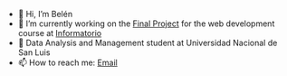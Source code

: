 - 👋 Hi, I’m Belén
- 🔭 I’m currently working on the <a href="https://github.com/SBelenB/Proyecto_Final">Final Project</a> for the web development course at <a href="https://empleo.chaco.gob.ar/informatorio#/">Informatorio</a>
- 🌱 Data Analysis and Management student at Universidad Nacional de San Luis
- 📫 How to reach me: <a href="rbelengimenez8@gmail.com">Email</a>

<!---
SBelenB/SBelenB is a ✨ special ✨ repository because its `README.md` (this file) appears on your GitHub profile.
You can click the Preview link to take a look at your changes.
--->
